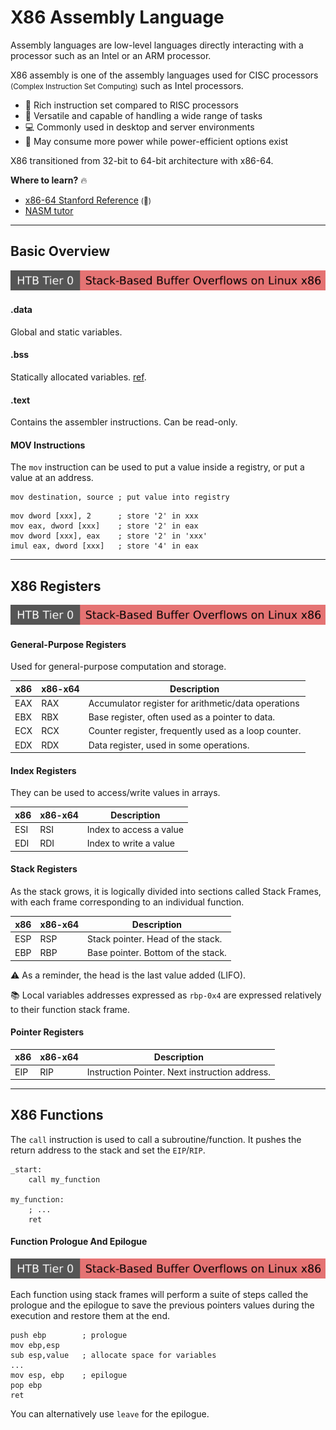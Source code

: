 # X86 Assembly Language

<div class="row row-cols-lg-2"><div>

Assembly languages are low-level languages directly interacting with a processor such as an Intel or an ARM processor.

X86 assembly is one of the assembly languages used for CISC processors <small>(Complex Instruction Set Computing)</small> such as Intel processors.

* 🧐 Rich instruction set compared to RISC processors
* 🧩️ Versatile and capable of handling a wide range of tasks
* 💻 Commonly used in desktop and server environments
* 🚨 May consume more power while power-efficient options exist

X86 transitioned from 32-bit to 64-bit architecture with x86-64.
</div><div>

**Where to learn?** 🔥

* [x86-64 Stanford Reference](https://web.stanford.edu/class/cs107/resources/x86-64-reference.pdf) <small>(👻)</small>
* [NASM tutor](https://asmtutor.com/)
</div></div>

<hr class="sep-both">

## Basic Overview

[![stack_based_buffer_overflows_linux_x86](../../../../cybersecurity/_badges/htb/stack_based_buffer_overflows_linux_x86.svg)](https://academy.hackthebox.com/course/preview/stack-based-buffer-overflows-on-linux-x86)

<div class="row row-cols-lg-2"><div>

#### .data

Global and static variables.

#### .bss

Statically allocated variables. [ref](https://stackoverflow.com/questions/8145243/x86-asm-linux-using-the-bss-section#8145374).

#### .text

Contains the assembler instructions. Can be read-only.
</div><div>

#### MOV Instructions

The `mov` instruction can be used to put a value inside a registry, or put a value at an address.

```x86asm
mov destination, source ; put value into registry
```

```x86asm
mov dword [xxx], 2      ; store '2' in xxx
mov eax, dword [xxx]    ; store '2' in eax
mov dword [xxx], eax    ; store '2' in 'xxx'
imul eax, dword [xxx]   ; store '4' in eax
```
</div></div>

<hr class="sep-both">

## X86 Registers

[![stack_based_buffer_overflows_linux_x86](../../../../cybersecurity/_badges/htb/stack_based_buffer_overflows_linux_x86.svg)](https://academy.hackthebox.com/course/preview/stack-based-buffer-overflows-on-linux-x86)

<div class="row row-cols-lg-2"><div>

#### General-Purpose Registers

Used for general-purpose computation and storage.

| x86 | x86-x64 | Description                                          |
|-----|---------|------------------------------------------------------|
| EAX    | RAX     | Accumulator register for arithmetic/data operations  |
| EBX    | RBX     | Base register, often used as a pointer to data.      |
| ECX    | RCX     | Counter register, frequently used as a loop counter. |
| EDX    | RDX     | Data register, used in some operations.              |

#### Index Registers

They can be used to access/write values in arrays.

| x86 | x86-x64 | Description             |
|-----|---------|-------------------------|
| ESI | RSI     | Index to access a value |
| EDI | RDI     | Index to write a value  |
</div><div>

#### Stack Registers

As the stack grows, it is logically divided into sections called Stack Frames, with each frame corresponding to an individual function.

| x86 | x86-x64 | Description                        |
|-----|---------|------------------------------------|
| ESP | RSP     | Stack pointer. Head of the stack.  |
| EBP | RBP     | Base pointer. Bottom of the stack. |

⚠️ As a reminder, the head is the last value added (LIFO).

📚 Local variables addresses expressed as `rbp-0x4` are expressed relatively to their function stack frame.

#### Pointer Registers

| x86 | x86-x64 | Description                                    |
|-----|---------|------------------------------------------------|
| EIP    | RIP     | Instruction Pointer. Next instruction address. |
</div></div>

<hr class="sep-both">

## X86 Functions

<div class="row row-cols-lg-2"><div>

The `call` instruction is used to call a subroutine/function. It pushes the return address to the stack and set the `EIP`/`RIP`.

```x86asm
_start:
    call my_function
    
my_function:
    ; ...
    ret
```

</div><div>

#### Function Prologue And Epilogue

[![stack_based_buffer_overflows_linux_x86](../../../../cybersecurity/_badges/htb/stack_based_buffer_overflows_linux_x86.svg)](https://academy.hackthebox.com/course/preview/stack-based-buffer-overflows-on-linux-x86)

Each function using stack frames will perform a suite of steps called the prologue and the epilogue to save the previous pointers values during the execution and restore them at the end.

```x86asm
push ebp        ; prologue
mov ebp,esp
sub esp,value   ; allocate space for variables
...
mov esp, ebp    ; epilogue
pop ebp
ret
```

You can alternatively use `leave` for the epilogue.
</div></div>
